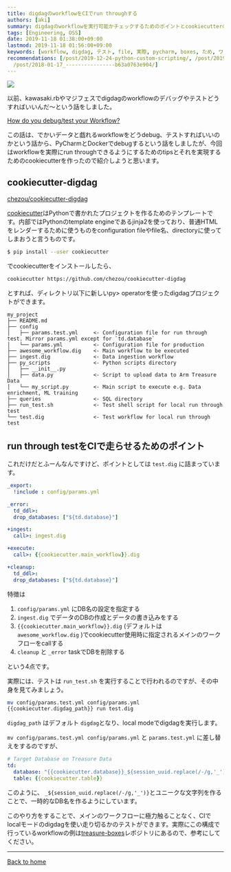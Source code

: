 ```yaml
---
title: digdagのworkflowをCIでrun throughする
authors: [aki]
summary: digdagのworkflowを実行可能かチェックするためのポイントとcookiecutterの紹介
tags: [Engineering, OSS]
date: 2019-11-18 01:38:00+09:00
lastmod: 2019-11-18 01:56:00+09:00
keywords: [workflow, digdag, テスト, file, 実際, pycharm, boxes, ため, ワークフロー, レンダー]
recommendations: [/post/2019-12-24-python-custom-scripting/, /post/2019-11-16-tdworkflow/,
  /post/2018-01-17_----------------b63a0763e904/]
---
```


![](https://images.unsplash.com/photo-1534644107580-3a4dbd494a95?ixlib=rb-1.2.1&q=85&fm=jpg&crop=entropy&cs=srgb)

以前、kawasaki.rbやマジフェスでdigdagのworkflowのデバッグやテストどうすればいいんだ〜という話をしました。

[How do you debug/test your Workflow?](https://docs.google.com/presentation/d/1hvF29KsE3WmIfoC98EONJjZKovqUFYlHNIKOSZIX_GU/edit?usp=drivesdk)

この話は、でかいデータと戯れるworkflowをどうdebug、テストすればいいのかという話から、PyCharmとDockerでdebugするという話をしましたが、今回はworkflowを実際にrun throughできるようにするためのtipsとそれを実現するためのcookiecutterを作ったので紹介しようと思います。

## cookiecutter-digdag

[chezou/cookiecutter-digdag](https://github.com/chezou/cookiecutter-digdag)

[cookiecutter](http://cookiecutter.readthedocs.org/en/latest/installation.html)はPythonで書かれたプロジェクトを作るためのテンプレートです。内部ではPythonのtemplate engineであるjinja2を使っており、普通HTMLをレンダーするために使うものをconfiguration fileやfile名、directoryに使ってしまおうと言うものです。

```bash
$ pip install --user cookiecutter
```

でcookiecutterをインストールしたら、

```bash
cookiecutter https://github.com/chezou/cookiecutter-digdag
```

とすれば、ディレクトリ以下に新しいpy> operatorを使ったdigdagプロジェクトができます。

```
my_project
├── README.md
├── config
│   ├── params.test.yml     <- Configuration file for run through test. Mirror params.yml except for `td.database`
│   └── params.yml          <- Configuration file for production
├── awesome_workflow.dig    <- Main workflow to be executed
├── ingest.dig              <- Data ingestion workflow
├── py_scripts              <- Python scripts directory
│   ├── __init__.py
│   ├── data.py             <- Script to upload data to Arm Treasure Data
│   └── my_script.py        <- Main script to execute e.g. Data enrichment, ML training
├── queries                 <- SQL directory
├── run_test.sh             <- Test shell script for local run through test
└── test.dig                <- Test workflow for local run through test
```

## run through testをCIで走らせるためのポイント

これだけだとふーんなんですけど、ポイントとしては `test.dig` に詰まっています。

```yaml
_export:
  !include : config/params.yml

_error:
  td_ddl>:
  drop_databases: ["${td.database}"]

+ingest:
  call>: ingest.dig

+execute:
  call>: {{cookiecutter.main_workflow}}.dig

+cleanup:
  td_ddl>:
  drop_databases: ["${td.database}"]
```

特徴は

1.  `config/params.yml` にDB名の設定を指定する
2.  `ingest.dig` でデータのDBの作成とデータの書き込みをする
3.  `{{cookiecutter.main_workflow}}.dig` (デフォルトは `awesome_workflow.dig` )でcookiecutter使用時に指定されるメインのワークフローをcallする
4. `cleanup` と `_error` taskでDBを削除する

という4点です。

実際には、テストは `run_test.sh` を実行することで行われるのですが、その中身を見てみましょう。

```bash
mv config/params.test.yml config/params.yml
{{cookiecutter.digdag_path}} run test.dig
```

`digdag_path` はデフォルト `digdag`となり、local modeでdigdagを実行します。

`mv config/params.test.yml config/params.yml` と `params.test.yml` に差し替えをするのですが、

```yaml
# Target Database on Treasure Data
td:
  database: "{{cookiecutter.database}}_${session_uuid.replace(/-/g,'_')}"
  table: {{cookiecutter.table}}
```

このように、 `_${session_uuid.replace(/-/g,'_')}`とユニークな文字列を作ることで、一時的なDB名を作るようにしています。

このやり方をすることで、メインのワークフローに極力触ることなく、CIでlocalモードのdigdagを使い走り切るかのテストができます。実際にこの構成で行っているworkflowの例は[treasure-boxes](https://github.com/treasure-data/treasure-boxes)レポジトリにあるので、参考にしてください。

---

[Back to home](https://memo.chezo.uno/)
